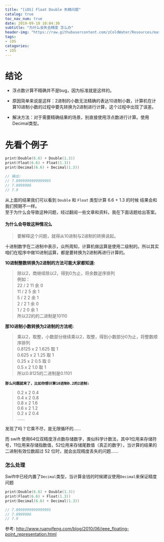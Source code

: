 ```yaml
---
title: "[iOS] Float Double 失精问题"
catalog: true
toc_nav_num: true
date: 2019-09-18 10:04:30
subtitle: "为什么会失去精度 怎么办"
header-img: "https://raw.githubusercontent.com/zColdWater/Resources/master/Images/cover.jpg"
tags:
- iOS
catagories:
- iOS
---
```


# 结论
* 浮点数计算不精确并不是bug，因为标准就是这样的。
  
* 原因简单来说是这样：2进制的小数无法精确的表达10进制小数，计算机在计算10进制小数的过程中要先转换为2进制进行计算，这个过程中出现了误差。
  
* 解决方法：对于需要精确结果的场景，别直接使用浮点数进行计算。使用Decimal类型。

# 先看个例子

```swift
print(Double(6.6) + Double(1.3))
print(Float(6.6) + Float(1.3))
print(Decimal(6.6) + Decimal(1.3))

// 输出: 
// 7.8999999999999995
// 7.8999996
// 7.9
```

从上面的结果我们可以看到 `Double` 和 `Float` 类型计算 6.6 + 1.3 的时候 结果会和我们预期不一样。  
至于为什么会导致这种问题，经过翻阅一些文章和资料，我在下面话题给出答案。

#### 为什么会导致这种情况么
> 要解释这个问题，就得从10进制与2进制的转换说起。

十进制数字在二进制中表示，众所周知，计算机做运算是使用二级制的。所以其实咱们在程序中做10进制运算，都是要转换为2进制再进行计算的。  

**10进制整数转换为2进制的方法可能大家都知道:**  
> 除以2，商继续除以2，得到0为止，将余数逆序排列  
> 例如：  
> 22 / 2 11 余 0  
> 11 / 2 5 余 1  
> 5 / 2 2 余 1  
> 2 / 2 1 余 0  
> 1 / 2 0 余 1  
> 所以22的的二进制是10110  

**那10进制小数转换为2进制的方法呢:**
> 乘以2，取整，小数部分继续乘以2，取整，得到小数部分0为止，将整数顺序排列  
> 0.8125 x 2 1.625 取 1  
> 0.625 x 2 1.25 取 1  
> 0.25 x 2 0.5 取 0  
> 0.5 x 2 1.0 取 1  
> 所以0.8125的二进制是0.1101  

**`那么问题就来了，比如你想计算10进制0.2的2进制:`**
> 0.2 x 2 0.4  
> 0.4 x 2 0.8  
> 0.8 x 2 1.6  
> 0.6 x 2 1.2  
> 0.2 x 2 0.4  
> ……  

发现了吗？它乘不尽，是无限循环的……


而 swift 使用64位双精度浮点数存储数字，类似科学计数法，其中1位用来存储符号，11位用来存储指数值，52位用来存储尾数值（真正的数字），当计算的结果的二进制有效位数超过 52 位时，就会出现精度丢失的问题……

### 怎么处理

Swift中已经内置了`Decimal`类型，当计算金钱的时候建议使用`Decimal`来保证精度问题

```swift
print(Double(6.6) + Double(1.3))
print(Float(6.6) + Float(1.3))
print(Decimal(6.6) + Decimal(1.3))

// 7.8999999999999995
// 7.8999996
// 7.9
```

参考: http://www.ruanyifeng.com/blog/2010/06/ieee_floating-point_representation.html 